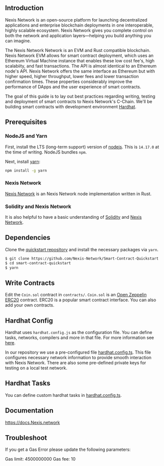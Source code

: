 ## Introduction

Nexis Network is an open-source platform for launching decentralized applications and enterprise blockchain deployments in one interoperable, highly scalable ecosystem. Nexis Network gives you complete control on both the network and application layers&mdash;helping you build anything you can imagine.

The Nexis Network Network is an EVM and Rust compatible blockchain. Nexis Network EVM allows for smart contract deployment, which uses an Ethereum Virtual Machine instance that enables these low cost fee's, high scalabiity, and fast transactions. The API is almost identical to an Ethereum node's API. Nexis Network offers the same interface as Ethereum but with higher speed, higher throughput, lower fees and lower transaction confirmation times. These properties considerably improve the performance of DApps and the user experience of smart contracts.

The goal of this guide is to lay out best practices regarding writing, testing and deployment of smart contracts to Nexis Network's C-Chain. We'll be building smart contracts with development environment [Hardhat](https://hardhat.org).

## Prerequisites

### NodeJS and Yarn

First, install the LTS (long-term support) version of [nodejs](https://nodejs.org/en). This is `14.17.0` at the time of writing. NodeJS bundles `npm`.

Next, install [yarn](https://yarnpkg.com):

```zsh
npm install -g yarn
```

### Nexis Network

[Nexis Network](https://github.com/Nexis-Network/Nexis-Network-Blockchain) is an Nexis Network node implementation written in Rust.

### Solidity and Nexis Network

It is also helpful to have a basic understanding of [Solidity](https://docs.soliditylang.org) and [Nexis Network](https://docs.Nexis.network).

## Dependencies

Clone the [quickstart repository](https://github.com/ava-labs/avalanche-smart-contract-quickstart) and install the necessary packages via `yarn`.

```zsh
$ git clone https://github.com/Nexis-Network/Smart-Contract-Quickstart.git
$ cd smart-contract-quickstart
$ yarn
```

## Write Contracts

Edit the `Coin.sol` contract in `contracts/`. `Coin.sol` is an [Open Zeppelin](https://openzeppelin.com) [ERC20](https://eips.ethereum.org/EIPS/eip-20) contract. ERC20 is a popular smart contract interface. You can also add your own contracts.

## Hardhat Config

Hardhat uses `hardhat.config.js` as the configuration file. You can define tasks, networks, compilers and more in that file. For more information see [here](https://hardhat.org/config/).

In our repository we use a pre-configured file [hardhat.config.ts](https://github.com/Nexis-Network/Smart-Contract-Quickstart/blob/main/hardhat.config.ts). This file configures necessary network information to provide smooth interaction with Nexis Network. There are also some pre-defined private keys for testing on a local test network.

## Hardhat Tasks

You can define custom hardhat tasks in [hardhat.config.ts](https://github.com/Nexis-Network/Smart-Contract-Quickstart/blob/main/hardhat.config.ts).

## Documentation

https://docs.Nexis.network


## Troubleshoot

If you get a Gas Error please update the following parameters:

Gas limit: 4500000000
Gas fee: 10
